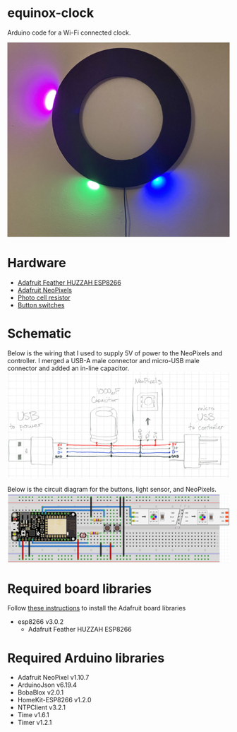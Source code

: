 # equinox-clock
Arduino code for a Wi-Fi connected clock.

![Main](https://github.com/ajschwieterman/equinox-clock/blob/master/main.jpeg)

# Hardware
- [Adafruit Feather HUZZAH ESP8266](https://www.adafruit.com/product/2821)
- [Adafruit NeoPixels](https://www.adafruit.com/product/1506)
- [Photo cell resistor](https://www.adafruit.com/product/161)
- [Button switches](https://www.adafruit.com/product/1009)

# Schematic
Below is the wiring that I used to supply 5V of power to the NeoPixels and controller.  I merged a USB-A male connector and micro-USB male connector and added an in-line capacitor.
![Main](https://github.com/ajschwieterman/equinox-clock/blob/master/power.png)

Below is the circuit diagram for the buttons, light sensor, and NeoPixels.
![Main](https://github.com/ajschwieterman/equinox-clock/blob/master/schematic.png)

# Required board libraries
Follow [these instructions](https://learn.adafruit.com/adafruit-feather-huzzah-esp8266/using-arduino-ide) to install the Adafruit board libraries

- esp8266 v3.0.2
  - Adafruit Feather HUZZAH ESP8266

# Required Arduino libraries
- Adafruit NeoPixel v1.10.7
- ArduinoJson v6.19.4
- BobaBlox v2.0.1
- HomeKit-ESP8266 v1.2.0
- NTPClient v3.2.1
- Time v1.6.1
- Timer v1.2.1
